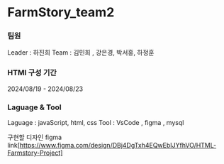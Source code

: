 # FarmStory_team2


### 팀원
Leader : 하진희
Team : 김민희 , 강은경, 박서홍, 하정훈

### HTMl 구성 기간  
2024/08/19  -  2024/08/23

### Laguage & Tool
Laguage : javaScript, html, css 
Tool : VsCode ,  figma ,  mysql

구현할 디자인 
figma link[https://www.figma.com/design/DBj4DgTxh4EQwEbIJYfhVO/HTML-Farmstory-Project]
